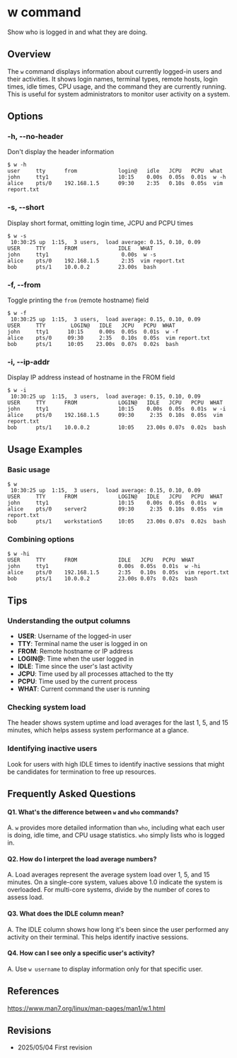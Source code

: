 # w command

Show who is logged in and what they are doing.

## Overview

The `w` command displays information about currently logged-in users and their activities. It shows login names, terminal types, remote hosts, login times, idle times, CPU usage, and the command they are currently running. This is useful for system administrators to monitor user activity on a system.

## Options

### **-h, --no-header**

Don't display the header information

```console
$ w -h
user     tty      from             login@   idle   JCPU   PCPU  what
john     tty1                      10:15    0.00s  0.05s  0.01s  w -h
alice    pts/0    192.168.1.5      09:30    2:35   0.10s  0.05s  vim report.txt
```

### **-s, --short**

Display short format, omitting login time, JCPU and PCPU times

```console
$ w -s
 10:30:25 up  1:15,  3 users,  load average: 0.15, 0.10, 0.09
USER     TTY      FROM             IDLE   WHAT
john     tty1                       0.00s  w -s
alice    pts/0    192.168.1.5       2:35  vim report.txt
bob      pts/1    10.0.0.2         23.00s  bash
```

### **-f, --from**

Toggle printing the `from` (remote hostname) field

```console
$ w -f
 10:30:25 up  1:15,  3 users,  load average: 0.15, 0.10, 0.09
USER     TTY        LOGIN@   IDLE   JCPU   PCPU  WHAT
john     tty1      10:15     0.00s  0.05s  0.01s  w -f
alice    pts/0     09:30     2:35   0.10s  0.05s  vim report.txt
bob      pts/1     10:05    23.00s  0.07s  0.02s  bash
```

### **-i, --ip-addr**

Display IP address instead of hostname in the FROM field

```console
$ w -i
 10:30:25 up  1:15,  3 users,  load average: 0.15, 0.10, 0.09
USER     TTY      FROM             LOGIN@   IDLE   JCPU   PCPU  WHAT
john     tty1                      10:15    0.00s  0.05s  0.01s  w -i
alice    pts/0    192.168.1.5      09:30     2:35  0.10s  0.05s  vim report.txt
bob      pts/1    10.0.0.2         10:05    23.00s 0.07s  0.02s  bash
```

## Usage Examples

### Basic usage

```console
$ w
 10:30:25 up  1:15,  3 users,  load average: 0.15, 0.10, 0.09
USER     TTY      FROM             LOGIN@   IDLE   JCPU   PCPU  WHAT
john     tty1                      10:15    0.00s  0.05s  0.01s  w
alice    pts/0    server2          09:30     2:35  0.10s  0.05s  vim report.txt
bob      pts/1    workstation5     10:05    23.00s 0.07s  0.02s  bash
```

### Combining options

```console
$ w -hi
USER     TTY      FROM             IDLE   JCPU   PCPU  WHAT
john     tty1                      0.00s  0.05s  0.01s  w -hi
alice    pts/0    192.168.1.5      2:35   0.10s  0.05s  vim report.txt
bob      pts/1    10.0.0.2         23.00s 0.07s  0.02s  bash
```

## Tips

### Understanding the output columns

- **USER**: Username of the logged-in user
- **TTY**: Terminal name the user is logged in on
- **FROM**: Remote hostname or IP address
- **LOGIN@**: Time when the user logged in
- **IDLE**: Time since the user's last activity
- **JCPU**: Time used by all processes attached to the tty
- **PCPU**: Time used by the current process
- **WHAT**: Current command the user is running

### Checking system load

The header shows system uptime and load averages for the last 1, 5, and 15 minutes, which helps assess system performance at a glance.

### Identifying inactive users

Look for users with high IDLE times to identify inactive sessions that might be candidates for termination to free up resources.

## Frequently Asked Questions

#### Q1. What's the difference between `w` and `who` commands?
A. `w` provides more detailed information than `who`, including what each user is doing, idle time, and CPU usage statistics. `who` simply lists who is logged in.

#### Q2. How do I interpret the load average numbers?
A. Load averages represent the average system load over 1, 5, and 15 minutes. On a single-core system, values above 1.0 indicate the system is overloaded. For multi-core systems, divide by the number of cores to assess load.

#### Q3. What does the IDLE column mean?
A. The IDLE column shows how long it's been since the user performed any activity on their terminal. This helps identify inactive sessions.

#### Q4. How can I see only a specific user's activity?
A. Use `w username` to display information only for that specific user.

## References

https://www.man7.org/linux/man-pages/man1/w.1.html

## Revisions

- 2025/05/04 First revision